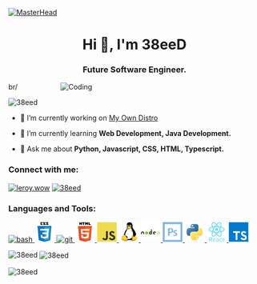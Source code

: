 [![MasterHead](https://35yards.files.wordpress.com/2011/04/dwarven_gryphon_rider.jpg?w=590)](https://38eed.dev)
<h1 align="center">Hi 👋, I'm 38eeD</h1>
<h3 align="center">Future Software Engineer.</h3>
<img align="right" alt="Coding" width="400" src="https://images6.alphacoders.com/801/801790.jpg">
br/
<p align="left"> <img src="https://komarev.com/ghpvc/?username=38eed&label=Profile%20views&color=0e75b6&style=flat" alt="38eed" /> </p>

- 🔭 I’m currently working on [My Own Distro](https://github.com/38eeD/GNU-Linux-CatVader)

- 🌱 I’m currently learning **Web Development, Java Development.**

- 💬 Ask me about **Python, Javascript, CSS, HTML, Typescript.**

<h3 align="left">Connect with me:</h3>
<p align="left">
<a href="https://instagram.com/leroy.wow" target="blank"><img align="center" src="https://raw.githubusercontent.com/rahuldkjain/github-profile-readme-generator/master/src/images/icons/Social/instagram.svg" alt="leroy.wow" height="30" width="40" /></a>
<a href="https://www.youtube.com/c/38eed" target="blank"><img align="center" src="https://raw.githubusercontent.com/rahuldkjain/github-profile-readme-generator/master/src/images/icons/Social/youtube.svg" alt="38eed" height="30" width="40" /></a>
</p>

<h3 align="left">Languages and Tools:</h3>
<p align="left"> <a href="https://www.gnu.org/software/bash/" target="_blank" rel="noreferrer"> <img src="https://www.vectorlogo.zone/logos/gnu_bash/gnu_bash-icon.svg" alt="bash" width="40" height="40"/> </a> <a href="https://www.w3schools.com/css/" target="_blank" rel="noreferrer"> <img src="https://raw.githubusercontent.com/devicons/devicon/master/icons/css3/css3-original-wordmark.svg" alt="css3" width="40" height="40"/> </a> <a href="https://git-scm.com/" target="_blank" rel="noreferrer"> <img src="https://www.vectorlogo.zone/logos/git-scm/git-scm-icon.svg" alt="git" width="40" height="40"/> </a> <a href="https://www.w3.org/html/" target="_blank" rel="noreferrer"> <img src="https://raw.githubusercontent.com/devicons/devicon/master/icons/html5/html5-original-wordmark.svg" alt="html5" width="40" height="40"/> </a> <a href="https://developer.mozilla.org/en-US/docs/Web/JavaScript" target="_blank" rel="noreferrer"> <img src="https://raw.githubusercontent.com/devicons/devicon/master/icons/javascript/javascript-original.svg" alt="javascript" width="40" height="40"/> </a> <a href="https://www.linux.org/" target="_blank" rel="noreferrer"> <img src="https://raw.githubusercontent.com/devicons/devicon/master/icons/linux/linux-original.svg" alt="linux" width="40" height="40"/> </a> <a href="https://nodejs.org" target="_blank" rel="noreferrer"> <img src="https://raw.githubusercontent.com/devicons/devicon/master/icons/nodejs/nodejs-original-wordmark.svg" alt="nodejs" width="40" height="40"/> </a> <a href="https://www.photoshop.com/en" target="_blank" rel="noreferrer"> <img src="https://raw.githubusercontent.com/devicons/devicon/master/icons/photoshop/photoshop-line.svg" alt="photoshop" width="40" height="40"/> </a> <a href="https://www.python.org" target="_blank" rel="noreferrer"> <img src="https://raw.githubusercontent.com/devicons/devicon/master/icons/python/python-original.svg" alt="python" width="40" height="40"/> </a> <a href="https://reactjs.org/" target="_blank" rel="noreferrer"> <img src="https://raw.githubusercontent.com/devicons/devicon/master/icons/react/react-original-wordmark.svg" alt="react" width="40" height="40"/> </a> <a href="https://www.typescriptlang.org/" target="_blank" rel="noreferrer"> <img src="https://raw.githubusercontent.com/devicons/devicon/master/icons/typescript/typescript-original.svg" alt="typescript" width="40" height="40"/> </a> </p>

<p><img align="left" src="https://github-readme-stats.vercel.app/api/top-langs?username=38eed&show_icons=true&locale=en&layout=compact" alt="38eed" /></p>

<p>&nbsp;<img align="center" src="https://github-readme-stats.vercel.app/api?username=38eed&show_icons=true&locale=en" alt="38eed" /></p>

<p><img align="center" src="https://github-readme-streak-stats.herokuapp.com/?user=38eed&" alt="38eed" /></p>

